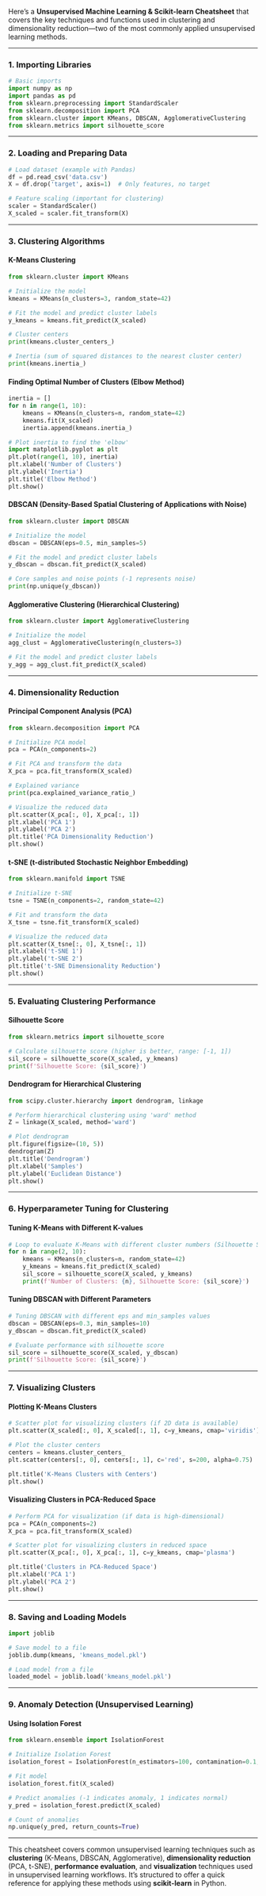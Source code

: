 Here’s a **Unsupervised Machine Learning & Scikit-learn Cheatsheet** that covers the key techniques and functions used in clustering and dimensionality reduction—two of the most commonly applied unsupervised learning methods.

---

### **1. Importing Libraries**
```python
# Basic imports
import numpy as np
import pandas as pd
from sklearn.preprocessing import StandardScaler
from sklearn.decomposition import PCA
from sklearn.cluster import KMeans, DBSCAN, AgglomerativeClustering
from sklearn.metrics import silhouette_score
```

---

### **2. Loading and Preparing Data**
```python
# Load dataset (example with Pandas)
df = pd.read_csv('data.csv')
X = df.drop('target', axis=1)  # Only features, no target

# Feature scaling (important for clustering)
scaler = StandardScaler()
X_scaled = scaler.fit_transform(X)
```

---

### **3. Clustering Algorithms**
#### **K-Means Clustering**
```python
from sklearn.cluster import KMeans

# Initialize the model
kmeans = KMeans(n_clusters=3, random_state=42)

# Fit the model and predict cluster labels
y_kmeans = kmeans.fit_predict(X_scaled)

# Cluster centers
print(kmeans.cluster_centers_)

# Inertia (sum of squared distances to the nearest cluster center)
print(kmeans.inertia_)
```

#### **Finding Optimal Number of Clusters (Elbow Method)**
```python
inertia = []
for n in range(1, 10):
    kmeans = KMeans(n_clusters=n, random_state=42)
    kmeans.fit(X_scaled)
    inertia.append(kmeans.inertia_)

# Plot inertia to find the 'elbow'
import matplotlib.pyplot as plt
plt.plot(range(1, 10), inertia)
plt.xlabel('Number of Clusters')
plt.ylabel('Inertia')
plt.title('Elbow Method')
plt.show()
```

#### **DBSCAN (Density-Based Spatial Clustering of Applications with Noise)**
```python
from sklearn.cluster import DBSCAN

# Initialize the model
dbscan = DBSCAN(eps=0.5, min_samples=5)

# Fit the model and predict cluster labels
y_dbscan = dbscan.fit_predict(X_scaled)

# Core samples and noise points (-1 represents noise)
print(np.unique(y_dbscan))
```

#### **Agglomerative Clustering (Hierarchical Clustering)**
```python
from sklearn.cluster import AgglomerativeClustering

# Initialize the model
agg_clust = AgglomerativeClustering(n_clusters=3)

# Fit the model and predict cluster labels
y_agg = agg_clust.fit_predict(X_scaled)
```

---

### **4. Dimensionality Reduction**
#### **Principal Component Analysis (PCA)**
```python
from sklearn.decomposition import PCA

# Initialize PCA model
pca = PCA(n_components=2)

# Fit PCA and transform the data
X_pca = pca.fit_transform(X_scaled)

# Explained variance
print(pca.explained_variance_ratio_)

# Visualize the reduced data
plt.scatter(X_pca[:, 0], X_pca[:, 1])
plt.xlabel('PCA 1')
plt.ylabel('PCA 2')
plt.title('PCA Dimensionality Reduction')
plt.show()
```

#### **t-SNE (t-distributed Stochastic Neighbor Embedding)**
```python
from sklearn.manifold import TSNE

# Initialize t-SNE
tsne = TSNE(n_components=2, random_state=42)

# Fit and transform the data
X_tsne = tsne.fit_transform(X_scaled)

# Visualize the reduced data
plt.scatter(X_tsne[:, 0], X_tsne[:, 1])
plt.xlabel('t-SNE 1')
plt.ylabel('t-SNE 2')
plt.title('t-SNE Dimensionality Reduction')
plt.show()
```

---

### **5. Evaluating Clustering Performance**
#### **Silhouette Score**
```python
from sklearn.metrics import silhouette_score

# Calculate silhouette score (higher is better, range: [-1, 1])
sil_score = silhouette_score(X_scaled, y_kmeans)
print(f'Silhouette Score: {sil_score}')
```

#### **Dendrogram for Hierarchical Clustering**
```python
from scipy.cluster.hierarchy import dendrogram, linkage

# Perform hierarchical clustering using 'ward' method
Z = linkage(X_scaled, method='ward')

# Plot dendrogram
plt.figure(figsize=(10, 5))
dendrogram(Z)
plt.title('Dendrogram')
plt.xlabel('Samples')
plt.ylabel('Euclidean Distance')
plt.show()
```

---

### **6. Hyperparameter Tuning for Clustering**
#### **Tuning K-Means with Different K-values**
```python
# Loop to evaluate K-Means with different cluster numbers (Silhouette Score)
for n in range(2, 10):
    kmeans = KMeans(n_clusters=n, random_state=42)
    y_kmeans = kmeans.fit_predict(X_scaled)
    sil_score = silhouette_score(X_scaled, y_kmeans)
    print(f'Number of Clusters: {n}, Silhouette Score: {sil_score}')
```

#### **Tuning DBSCAN with Different Parameters**
```python
# Tuning DBSCAN with different eps and min_samples values
dbscan = DBSCAN(eps=0.3, min_samples=10)
y_dbscan = dbscan.fit_predict(X_scaled)

# Evaluate performance with silhouette score
sil_score = silhouette_score(X_scaled, y_dbscan)
print(f'Silhouette Score: {sil_score}')
```

---

### **7. Visualizing Clusters**
#### **Plotting K-Means Clusters**
```python
# Scatter plot for visualizing clusters (if 2D data is available)
plt.scatter(X_scaled[:, 0], X_scaled[:, 1], c=y_kmeans, cmap='viridis')

# Plot the cluster centers
centers = kmeans.cluster_centers_
plt.scatter(centers[:, 0], centers[:, 1], c='red', s=200, alpha=0.75)

plt.title('K-Means Clusters with Centers')
plt.show()
```

#### **Visualizing Clusters in PCA-Reduced Space**
```python
# Perform PCA for visualization (if data is high-dimensional)
pca = PCA(n_components=2)
X_pca = pca.fit_transform(X_scaled)

# Scatter plot for visualizing clusters in reduced space
plt.scatter(X_pca[:, 0], X_pca[:, 1], c=y_kmeans, cmap='plasma')

plt.title('Clusters in PCA-Reduced Space')
plt.xlabel('PCA 1')
plt.ylabel('PCA 2')
plt.show()
```

---

### **8. Saving and Loading Models**
```python
import joblib

# Save model to a file
joblib.dump(kmeans, 'kmeans_model.pkl')

# Load model from a file
loaded_model = joblib.load('kmeans_model.pkl')
```

---

### **9. Anomaly Detection (Unsupervised Learning)**
#### **Using Isolation Forest**
```python
from sklearn.ensemble import IsolationForest

# Initialize Isolation Forest
isolation_forest = IsolationForest(n_estimators=100, contamination=0.1, random_state=42)

# Fit model
isolation_forest.fit(X_scaled)

# Predict anomalies (-1 indicates anomaly, 1 indicates normal)
y_pred = isolation_forest.predict(X_scaled)

# Count of anomalies
np.unique(y_pred, return_counts=True)
```

---

This cheatsheet covers common unsupervised learning techniques such as **clustering** (K-Means, DBSCAN, Agglomerative), **dimensionality reduction** (PCA, t-SNE), **performance evaluation**, and **visualization** techniques used in unsupervised learning workflows. It’s structured to offer a quick reference for applying these methods using **scikit-learn** in Python.
